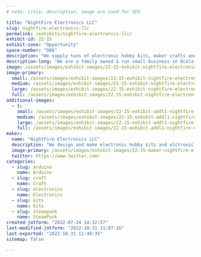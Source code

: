 ```yaml
---
# note: title, description, image are used for SEO

title: "NightFire Electronics LLC"
slug: nightfire-electronics-llc
permalink: /exhibits/nightfire-electronics-llc/
exhibit-id: 22-15
exhibit-zone: "Opportunity"
space-number: "OA6"
description: "We supply tons of electronic hobby kits, maker crafts and electronic steampunk crafts and supplies."
description-long: "We are a family owned & run small business in Ocala Fl providing electronic hobby kits from guitar amplifiers to LED Chasers to UFO Landing lights. We also provide 3D printed original designs and epoxy resin designs. We offer unique electronic jewelry and supplies. Visit our store in Ocala, FL"
image: /assets/images/exhibit-images/22-15-exhibit-nightfire-electronics-llc-aliens-black-large.jpg
image-primary: 
  small: /assets/images/exhibit-images/22-15-exhibit-nightfire-electronics-llc-aliens-black-small.jpg
  medium: /assets/images/exhibit-images/22-15-exhibit-nightfire-electronics-llc-aliens-black-medium.jpg
  large: /assets/images/exhibit-images/22-15-exhibit-nightfire-electronics-llc-aliens-black-large.jpg
  full: /assets/images/exhibit-images/22-15-exhibit-nightfire-electronics-llc-aliens-black-full.jpg
additional-images: 
  - 1:
    small: /assets/images/exhibit-images/22-15-exhibit-addl1-nightfire-electronics-llc-heart-vase-blue-shells-small.jpg
    medium: /assets/images/exhibit-images/22-15-exhibit-addl1-nightfire-electronics-llc-heart-vase-blue-shells-medium.jpg
    large: /assets/images/exhibit-images/22-15-exhibit-addl1-nightfire-electronics-llc-heart-vase-blue-shells-large.jpg
    full: /assets/images/exhibit-images/22-15-exhibit-addl1-nightfire-electronics-llc-heart-vase-blue-shells-full.jpg
maker: 
  name: "NightFire Electronics LLC"
  description: "We design and make electronic hobby kits and elctronic jewelry and supplies."
  image-primary: /assets/images/exhibit-images/22-15-maker-nightfire-electronics-llc-nf-ceramics-medium.jpg
  twitter: https://www.twitter.com/
categories: 
  - slug: arduino
    name: Arduino
  - slug: craft
    name: Craft
  - slug: electronics
    name: Electronics
  - slug: kits
    name: Kits
  - slug: steampunk
    name: SteamPunk
created-jotform: "2022-07-24 14:32:57"
last-modified-jotform: "2022-10-31 11:07:16"
last-exported: "2022-10-31 11:40:35"
sitemap: false

---
```

